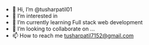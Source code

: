 - 👋 Hi, I’m @tusharpatil01
- 👀 I’m interested in <coding>
- 🌱 I’m currently learning Full stack web development
- 💞️ I’m looking to collaborate on ...
- 📫 How to reach me tusharpatil7152@gmail.com

<!---
tusharpatil01/tusharpatil01 is a ✨ special ✨ repository because its `README.md` (this file) appears on your GitHub profile.
You can click the Preview link to take a look at your changes.
--->
